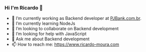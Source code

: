 ### Hi I'm Ricardo 👋


- 🔭 I’m currently working as Backend developer at [PJBank.com.br](https://pjbank.com.br/).
- 🌱 I’m currently learning NodeJs
- 👯 I’m looking to collaborate on Backend development
- 🤔 I’m looking for help with JavaScript
- 💬 Ask me about Backend development 
- 📫 How to reach me: https://www.ricardo-moura.com
